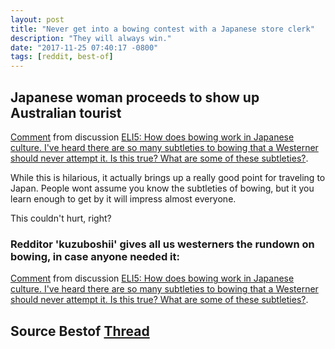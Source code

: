 ```yaml
---
layout: post
title: "Never get into a bowing contest with a Japanese store clerk"
description: "They will always win."
date: "2017-11-25 07:40:17 -0800"
tags: [reddit, best-of]
---
```


## Japanese woman proceeds to show up Australian tourist

<div class="reddit-embed" data-embed-media="www.redditmedia.com" data-embed-parent="false" data-embed-live="false" data-embed-uuid="52178d24-6a60-4282-a722-f6bf1ec6dd1e" data-embed-created="2017-11-30T15:38:54.514Z"><a href="https://np.reddit.com/r/explainlikeimfive/comments/7fxfka/eli5_how_does_bowing_work_in_japanese_culture_ive/dqfgwi0/">Comment</a> from discussion <a href="https://np.reddit.com/r/explainlikeimfive/comments/7fxfka/eli5_how_does_bowing_work_in_japanese_culture_ive/">ELI5: How does bowing work in Japanese culture. I&#x27;ve heard there are so many subtleties to bowing that a Westerner should never attempt it. Is this true? What are some of these subtleties?</a>.</div><script async src="https://www.redditstatic.com/comment-embed.js"></script>

While this is hilarious, it actually brings up a really good point for traveling to Japan. People wont assume you know the subtleties of bowing, but it you learn enough to get by it will impress almost everyone.

This couldn't hurt, right?

### Redditor 'kuzuboshii' gives all us westerners the rundown on bowing, in case anyone needed it:

<div class="reddit-embed" data-embed-media="www.redditmedia.com" data-embed-parent="false" data-embed-live="false" data-embed-uuid="c49e48b2-bb00-4152-8eb0-e697632788a4" data-embed-created="2017-11-30T15:51:28.924Z"><a href="https://np.reddit.com/r/explainlikeimfive/comments/7fxfka/eli5_how_does_bowing_work_in_japanese_culture_ive/dqfrqig/">Comment</a> from discussion <a href="https://np.reddit.com/r/explainlikeimfive/comments/7fxfka/eli5_how_does_bowing_work_in_japanese_culture_ive/">ELI5: How does bowing work in Japanese culture. I&#x27;ve heard there are so many subtleties to bowing that a Westerner should never attempt it. Is this true? What are some of these subtleties?</a>.</div><script async src="https://www.redditstatic.com/comment-embed.js"></script>

## Source Bestof [Thread](https://redd.it/7g4e61)
